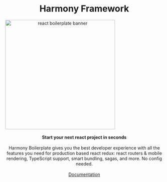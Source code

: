 <h1 align="center"><strong>Harmony Framework</strong></h1>

<div align="center" style="max-width:350px !important;">
    <a href="https://harmony-framework.github.io/harmony-boilerplate/" target="_blank">
        <img width="350px" src="https://raw.githubusercontent.com/harmony-framework/harmony-boilerplate/master/docs/docs/images/harmony-logo.png" alt="react boilerplate banner" align="center" />
    </a>
</div>

<br/>

<div align="center"><strong>Start your next react project in seconds</strong></div>
<br />
<div align="center">Harmony Boilerplate gives you the best developer experience with all the features you need for production based react redux: react routers & mobile rendering, TypeScript support, smart bundling, sagas, and more. No config needed.</div>
<br />
<div align="center">
  <a href="https://harmony-framework.github.io/harmony-boilerplate/" target="_blank">
    Documentation
  </a>
</div>
<br/>



